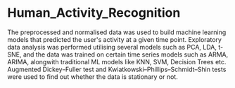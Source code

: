 # Human_Activity_Recognition
The preprocessed and normalised data was used to build machine learning models that predicted the user's activity at a given time point.
Exploratory data analysis was performed utilising several models such as PCA, LDA, t-SNE, and the data was trained on certain time series models such as ARMA, ARIMA, alongwith traditional ML models like KNN, SVM, Decision Trees etc.
<br>
Augmented Dickey–Fuller test and Kwiatkowski–Phillips–Schmidt–Shin tests were used to find out whether the data is stationary or not.
